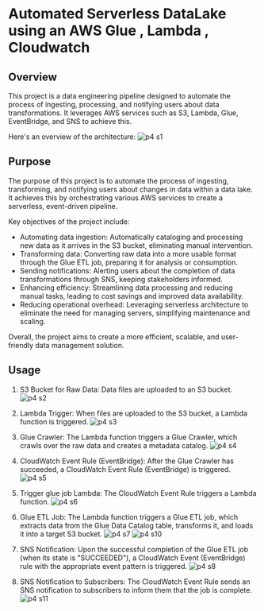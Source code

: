 # Automated Serverless DataLake using an AWS Glue , Lambda , Cloudwatch

## Overview
This project is a data engineering pipeline designed to automate the process of ingesting, processing, and notifying users about data transformations. It leverages AWS services such as S3, Lambda, Glue, EventBridge, and SNS to achieve this.  

Here's an overview of the architecture:
![p4 s1](https://github.com/Souvik7861/PROJECTS/assets/120063616/d9e97a03-d2b5-4c6a-bff3-2eef18eeeecf)  

## Purpose  
The purpose of this project is to automate the process of ingesting, transforming, and notifying users about changes in data within a data lake. It achieves this by orchestrating various AWS services to create a serverless, event-driven pipeline.

Key objectives of the project include:

- Automating data ingestion: Automatically cataloging and processing new data as it arrives in the S3 bucket, eliminating manual intervention.
- Transforming data: Converting raw data into a more usable format through the Glue ETL job, preparing it for analysis or consumption.
- Sending notifications: Alerting users about the completion of data transformations through SNS, keeping stakeholders informed.
- Enhancing efficiency: Streamlining data processing and reducing manual tasks, leading to cost savings and improved data availability.
- Reducing operational overhead: Leveraging serverless architecture to eliminate the need for managing servers, simplifying maintenance and scaling.
  
Overall, the project aims to create a more efficient, scalable, and user-friendly data management solution.

## Usage
1. S3 Bucket for Raw Data: Data files are uploaded to an S3 bucket.
![p4 s2](https://github.com/Souvik7861/PROJECTS/assets/120063616/e8c71868-cc2b-4550-9721-a49a50d8f437)

2. Lambda Trigger: When files are uploaded to the S3 bucket, a Lambda function is triggered.
![p4 s3](https://github.com/Souvik7861/PROJECTS/assets/120063616/117aa60f-0076-4b6c-b261-53f28f19a107)

3. Glue Crawler: The Lambda function triggers a Glue Crawler, which crawls over the raw data and creates a metadata catalog.
![p4 s4](https://github.com/Souvik7861/PROJECTS/assets/120063616/3454221b-9ac0-433f-9f49-09b19b715fec)

4. CloudWatch Event Rule (EventBridge): After the Glue Crawler has succeeded, a CloudWatch Event Rule (EventBridge) is triggered.
![p4 s5](https://github.com/Souvik7861/PROJECTS/assets/120063616/c1a10159-a2b0-44b0-964e-714b107ca1c3)

5. Trigger glue job Lambda: The CloudWatch Event Rule triggers a Lambda function.
![p4 s6](https://github.com/Souvik7861/PROJECTS/assets/120063616/89b3b623-3816-43be-8a4d-a2a078580213)

6. Glue ETL Job: The Lambda function triggers a Glue ETL job, which extracts data from the Glue Data Catalog table, transforms it, and loads it into a target S3 bucket.
![p4 s7](https://github.com/Souvik7861/PROJECTS/assets/120063616/41352bcd-3481-4814-a0cd-7e76c5f96fb0)
![p4 s10](https://github.com/Souvik7861/PROJECTS/assets/120063616/23051bb3-57d3-49a2-b240-a21197952f7f)

7. SNS Notification: Upon the successful completion of the Glue ETL job (when its state is "SUCCEEDED"), a CloudWatch Event (EventBridge) rule with the appropriate event pattern is triggered.
![p4 s8](https://github.com/Souvik7861/PROJECTS/assets/120063616/baa6272a-f868-4feb-b3b5-aefd03a92370)

8. SNS Notification to Subscribers: The CloudWatch Event Rule sends an SNS notification to subscribers to inform them that the job is complete.
![p4 s11](https://github.com/Souvik7861/PROJECTS/assets/120063616/21899145-9991-4f80-8b36-4a20f0658a47)


